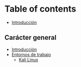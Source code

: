 # Table of contents

* [Introducción](README.md)

## Carácter general

* [Introducción](caracter-general/introduccion.md)
* [Entornos de trabajo](caracter-general/entornos-trabajo/README.md)
  * [Kali Linux](caracter-general/entornos-trabajo/kali.md)
